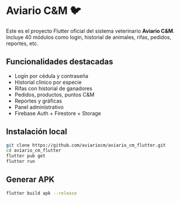 # Aviario C&M 🐦

Este es el proyecto Flutter oficial del sistema veterinario **Aviario C&M**. Incluye 40 módulos como login, historial de animales, rifas, pedidos, reportes, etc.

## Funcionalidades destacadas

- Login por cédula y contraseña
- Historial clínico por especie
- Rifas con historial de ganadores
- Pedidos, productos, puntos C&M
- Reportes y gráficas
- Panel administrativo
- Firebase Auth + Firestore + Storage

## Instalación local

```bash
git clone https://github.com/aviariocm/aviario_cm_flutter.git
cd aviario_cm_flutter
flutter pub get
flutter run
```

## Generar APK

```bash
flutter build apk --release
```
